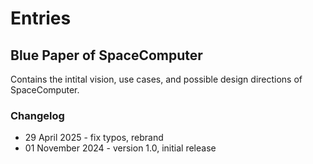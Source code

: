 # Entries
## Blue Paper of SpaceComputer
Contains the intital vision, use cases, and possible design directions of SpaceComputer.
### Changelog
- 29 April 2025 - fix typos, rebrand
- 01 November 2024 - version 1.0, initial release
